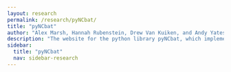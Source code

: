 ```yaml
---
layout: research
permalink: /research/pyNCbat/
title: "pyNCbat"
author: "Alex Marsh, Hannah Rubenstein, Drew Van Kuiken, and Andy Yates."
description: "The website for the python library pyNCbat, which implements the code to numerical solve the model used in TITLE."
sidebar:
  title: "pyNCbat"
  nav: sidebar-research
---
```



